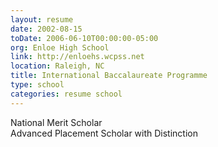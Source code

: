 ```yaml
---
layout: resume
date: 2002-08-15
toDate: 2006-06-10T00:00:00-05:00
org: Enloe High School
link: http://enloehs.wcpss.net
location: Raleigh, NC
title: International Baccalaureate Programme
type: school
categories: resume school
---
```


National Merit Scholar  
Advanced Placement Scholar with Distinction

